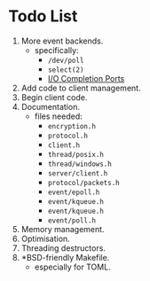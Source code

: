 # Todo List

1. More event backends.
   - specifically:
     - `/dev/poll`
     - `select(2)`
     - [I/O Completion Ports](http://msdn.microsoft.com/en-us/library/aa365198(VS.85).aspx)
2. Add code to client management.
3. Begin client code.
4. Documentation.
   - files needed:
     - `encryption.h`
     - `protocol.h`
     - `client.h`
     - `thread/posix.h`
     - `thread/windows.h`
     - `server/client.h`
     - `protocol/packets.h`
     - `event/epoll.h`
     - `event/kqueue.h`
     - `event/kqueue.h`
     - `event/poll.h`
5. Memory management.
6. Optimisation.
7. Threading destructors.
8. *BSD-friendly Makefile.
   - especially for TOML.
